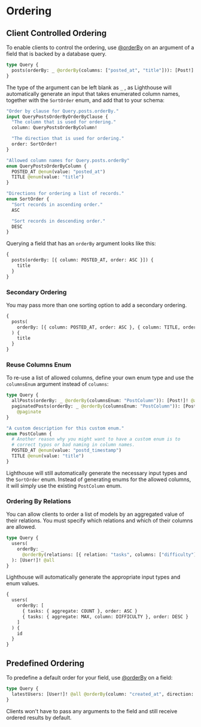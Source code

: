 # Ordering

## Client Controlled Ordering

To enable clients to control the ordering, use [@orderBy](../api-reference/directives.md#orderby) on an argument of
a field that is backed by a database query.

```graphql
type Query {
  posts(orderBy: _ @orderBy(columns: ["posted_at", "title"])): [Post!]! @all
}
```

The type of the argument can be left blank as `_` ,
as Lighthouse will automatically generate an input that takes enumerated column names,
together with the `SortOrder` enum, and add that to your schema:

```graphql
"Order by clause for Query.posts.orderBy."
input QueryPostsOrderByOrderByClause {
  "The column that is used for ordering."
  column: QueryPostsOrderByColumn!

  "The direction that is used for ordering."
  order: SortOrder!
}

"Allowed column names for Query.posts.orderBy"
enum QueryPostsOrderByColumn {
  POSTED_AT @enum(value: "posted_at")
  TITLE @enum(value: "title")
}

"Directions for ordering a list of records."
enum SortOrder {
  "Sort records in ascending order."
  ASC

  "Sort records in descending order."
  DESC
}
```

Querying a field that has an `orderBy` argument looks like this:

```graphql
{
  posts(orderBy: [{ column: POSTED_AT, order: ASC }]) {
    title
  }
}
```

### Secondary Ordering

You may pass more than one sorting option to add a secondary ordering.

```graphql
{
  posts(
    orderBy: [{ column: POSTED_AT, order: ASC }, { column: TITLE, order: DESC }]
  ) {
    title
  }
}
```

### Reuse Columns Enum

To re-use a list of allowed columns, define your own enum type and use the `columnsEnum` argument instead of `columns`:

```graphql
type Query {
  allPosts(orderBy: _ @orderBy(columnsEnum: "PostColumn")): [Post!]! @all
  paginatedPosts(orderBy: _ @orderBy(columnsEnum: "PostColumn")): [Post!]!
    @paginate
}

"A custom description for this custom enum."
enum PostColumn {
  # Another reason why you might want to have a custom enum is to
  # correct typos or bad naming in column names.
  POSTED_AT @enum(value: "postd_timestamp")
  TITLE @enum(value: "title")
}
```

Lighthouse will still automatically generate the necessary input types and the `SortOrder` enum.
Instead of generating enums for the allowed columns, it will simply use the existing `PostColumn` enum.

### Ordering By Relations

You can allow clients to order a list of models by an aggregated value of their relations.
You must specify which relations and which of their columns are allowed.

```graphql
type Query {
  users(
    orderBy: _
      @orderBy(relations: [{ relation: "tasks", columns: ["difficulty"] }])
  ): [User!]! @all
}
```

Lighthouse will automatically generate the appropriate input types and enum values.

```graphql
{
  users(
    orderBy: [
      { tasks: { aggregate: COUNT }, order: ASC }
      { tasks: { aggregate: MAX, column: DIFFICULTY }, order: DESC }
    ]
  ) {
    id
  }
}
```

## Predefined Ordering

To predefine a default order for your field, use [@orderBy](../api-reference/directives.md#orderby) on a field:

```graphql
type Query {
  latestUsers: [User!]! @all @orderBy(column: "created_at", direction: DESC)
}
```

Clients won't have to pass any arguments to the field and still receive ordered results by default.
